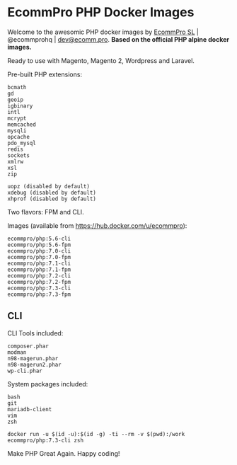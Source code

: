 # EcommPro PHP Docker Images

Welcome to the awesomic PHP docker images by [EcommPro SL](https://ecomm.pro/) | @ecommprohq | <dev@ecomm.pro>. **Based on the official PHP alpine docker images.**

Ready to use with Magento, Magento 2, Wordpress and Laravel.

Pre-built PHP extensions:
    
    bcmath
    gd
    geoip
    igbinary
    intl
    mcrypt
    memcached
    mysqli
    opcache
    pdo_mysql
    redis
    sockets
    xmlrw
    xsl
    zip

    uopz (disabled by default)
    xdebug (disabled by default)
    xhprof (disabled by default)


Two flavors: FPM and CLI.

Images (available from <https://hub.docker.com/u/ecommpro>):

    ecommpro/php:5.6-cli
    ecommpro/php:5.6-fpm
    ecommpro/php:7.0-cli
    ecommpro/php:7.0-fpm
    ecommpro/php:7.1-cli
    ecommpro/php:7.1-fpm
    ecommpro/php:7.2-cli
    ecommpro/php:7.2-fpm
    ecommpro/php:7.3-cli
    ecommpro/php:7.3-fpm

## CLI

CLI Tools included:

    composer.phar
    modman
    n98-magerun.phar
    n98-magerun2.phar
    wp-cli.phar

System packages included:
    
    bash
    git
    mariadb-client
    vim
    zsh

```
docker run -u $(id -u):$(id -g) -ti --rm -v $(pwd):/work ecommpro/php:7.3-cli zsh
```

Make PHP Great Again. Happy coding!